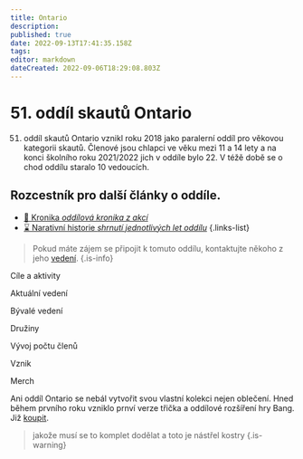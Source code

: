 ```yaml
---
title: Ontario
description: 
published: true
date: 2022-09-13T17:41:35.158Z
tags: 
editor: markdown
dateCreated: 2022-09-06T18:29:08.803Z
---
```


# 51. oddíl skautů Ontario

51. oddíl skautů Ontario vznikl roku 2018 jako paralerní oddíl pro věkovou kategorii skautů. Členové jsou chlapci ve věku mezi 11 a 14 lety a na konci školního roku 2021/2022 jich v oddíle bylo 22. V téžě době se o chod oddílu staralo 10 vedoucích. 

## Rozcestník pro další články o oddíle.

- [:book: Kronika *oddílová kronika z akcí*](kronika)
- [:hourglass: Narativní historie *shrnutí jednotlivých let oddílu*](nart_historie)
{.links-list}

> Pokud máte zájem se připojit k tomuto oddílu, kontaktujte někoho z jeho <a href="https://ontarioskaut.wixsite.com/ontario/kontakty">vedení</a>. 
{.is-info}


Cíle a aktivity

Aktuální vedení

Bývalé vedení

Družiny

Vývoj počtu členů

Vznik

Merch

Ani oddíl Ontario se nebál vytvořit svou vlastní kolekci nejen oblečení. Hned během prvního roku vzniklo prnví verze třička a oddílové rozšíření hry Bang. Již 
<a href="https://ontarioskaut.wixsite.com/ontario/kontakty">koupit</a>. 

> jakože musí se to komplet dodělat a toto je nástřel kostry
{.is-warning}